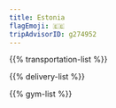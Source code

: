 ```yaml
---
title: Estonia
flagEmoji: 🇪🇪
tripAdvisorID: g274952
---
```


{{% transportation-list %}}

{{% delivery-list %}}

{{% gym-list %}}

